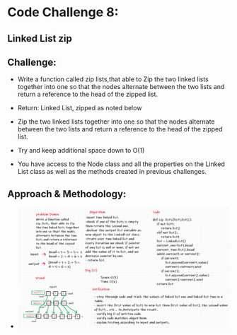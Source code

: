 # Code Challenge 8:

## Linked List zip

## Challenge:
* Write a function called zip lists,that able to Zip the two linked lists together into one so that the nodes alternate between the two lists and return a reference to the head of the zipped list.

* Return: Linked List, zipped as noted below

* Zip the two linked lists together into one so that the nodes alternate between the two lists and return a reference to the head of the zipped list.

* Try and keep additional space down to O(1)

* You have access to the Node class and all the properties on the Linked List class as well as the methods created in previous challenges.

## Approach & Methodology:
* ![Linked List zip](../../images/code-challange-8.png)
